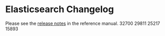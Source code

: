 # Elasticsearch Changelog

Please see the [release notes](https://www.elastic.co/guide/en/elasticsearch/reference/current/es-release-notes.html) in the reference manual.
32700
29811
25217
15893
